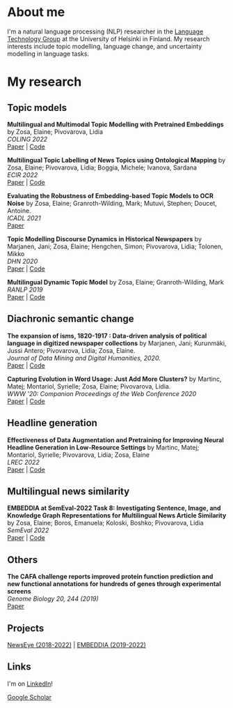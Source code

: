 # About me

I'm a natural language processing (NLP) researcher in the [Language Technology Group](https://blogs.helsinki.fi/language-technology/) at the University of Helsinki in Finland. My research interests include topic modelling, language change, and uncertainty modelling in language tasks.

# My research

## Topic models

**Multilingual and Multimodal Topic Modelling with Pretrained Embeddings** by Zosa, Elaine; Pivovarova, Lidia \
*COLING 2022* \
[Paper](https://aclanthology.org/2022.coling-1.355/) | [Code](https://github.com/ezosa/M3L-topic-model) 

**Multilingual Topic Labelling of News Topics using Ontological Mapping** by Zosa, Elaine; Pivovarova, Lidia; Boggia, Michele; Ivanova, Sardana\
*ECIR 2022*\
[Paper](https://link.springer.com/chapter/10.1007/978-3-030-99739-7_29) | [Code](https://github.com/ezosa/topic-labelling)


**Evaluating the Robustness of Embedding-based Topic Models to OCR Noise** by Zosa, Elaine; Granroth-Wilding, Mark; Mutuvi, Stephen; Doucet, Antoine.\
*ICADL 2021*\
[Paper](https://link.springer.com/chapter/10.1007/978-3-030-91669-5_30)


**Topic Modelling Discourse Dynamics in Historical Newspapers** by Marjanen, Jani; Zosa, Elaine; Hengchen, Simon; Pivovarova, Lidia; Tolonen, Mikko\
*DHN 2020* \
[Paper](http://ceur-ws.org/Vol-2865/paper6.pdf) | [Code](https://github.com/COMHIS/article_2020_disappearing-discourses/)


**Multilingual Dynamic Topic Model** by Zosa, Elaine; Granroth-Wilding, Mark\
*RANLP 2019*\
[Paper](https://aclanthology.org/R19-1159.pdf) | [Code](https://github.com/ezosa/multilingual_dtm)

## Diachronic semantic change

**The expansion of isms, 1820-1917 : Data-driven analysis of political language in digitized newspaper collections** by Marjanen, Jani; Kurunmäki, Jussi Antero; Pivovarova, Lidia; Zosa, Elaine.\
*Journal of Data Mining and Digital Humanities, 2020.*\
[Paper](https://doi.org/10.46298/jdmdh.6159) | [Code](https://github.com/ezosa/Diachronic-Embeddings)

**Capturing Evolution in Word Usage: Just Add More Clusters?** by Martinc, Matej; Montariol, Syrielle; Zosa, Elaine; Pivovarova, Lidia.\
*WWW '20: Companion Proceedings of the Web Conference 2020*\
[Paper](https://dl.acm.org/doi/10.1145/3366424.3382186) | [Code](https://github.com/smontariol/AddMoreClusters)

## Headline generation

**Effectiveness of Data Augmentation and Pretraining for Improving Neural Headline Generation in Low-Resource Settings** by Martinc, Matej; Montariol, Syrielle; Pivovarova, Lidia; Zosa, Elaine\
*LREC 2022*\
[Paper](http://www.lrec-conf.org/proceedings/lrec2022/pdf/2022.lrec-1.381.pdf) | [Code](https://gitlab.com/matej.martinc/headline_generation)

## Multilingual news similarity
**EMBEDDIA at SemEval-2022 Task 8: Investigating Sentence, Image, and Knowledge Graph Representations for Multilingual News Article Similarity** by Zosa, Elaine; Boros, Emanuela; Koloski, Boshko; Pivovarova, Lidia\
*SemEval 2022*\
[Paper](https://aclanthology.org/2022.semeval-1.156/) | [Code](https://github.com/bkolosk1/semeval-2022-MNS)

## Others
**The CAFA challenge reports improved protein function prediction and new functional annotations for hundreds of genes through experimental screens** \
*Genome Biology 20, 244 (2019)* \
[Paper](https://genomebiology.biomedcentral.com/articles/10.1186/s13059-019-1835-8)


## Projects

[NewsEye (2018-2022)](https://www.newseye.eu/) | [EMBEDDIA (2019-2022)](http://www.embeddia.eu)

## Links
I'm on [LinkedIn](https://www.linkedin.com/in/elaine-zosa-30a3b48/)!

[Google Scholar](https://scholar.google.com/citations?user=WmG3doYAAAAJ&hl=en&authuser=1) 
